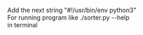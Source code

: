 Add the next string "#!/usr/bin/env python3"  
For running program like ./sorter.py --help  
in terminal
